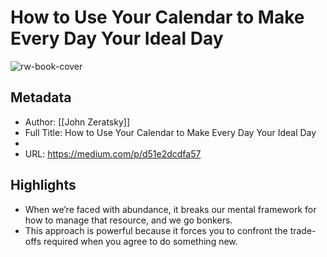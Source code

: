 # How to Use Your Calendar to Make Every Day Your Ideal Day

![rw-book-cover](https://readwise-assets.s3.amazonaws.com/static/images/article3.5c705a01b476.png)

## Metadata
- Author: [[John Zeratsky]]
- Full Title: How to Use Your Calendar to Make Every Day Your Ideal Day
- 
- URL: https://medium.com/p/d51e2dcdfa57

## Highlights
- When we’re faced with abundance, it breaks our mental framework for how to manage that resource, and we go bonkers.
- This approach is powerful because it forces you to confront the trade-offs required when you agree to do something new.

